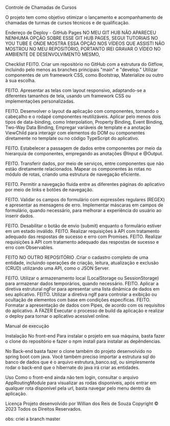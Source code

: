 Controle de Chamadas de Cursos


O projeto tem como objetivo otimizar o lançamento e acompanhamento de chamadas de turmas de cursos técnicos e de qualificação.

Endereço de Deploy - GitHub Pages NO MEU GIT HUB NÃO APARECEU
NENHUMA OPÇÃO SOBRE ESSE GIT HUB PAGES, SEGUI TUTORIAIS NO YOU TUBE E ONDE MOSTRA ESSA ÓPÇÃO NOS VÍDEOS QUE ASSISTI NÃO MOSTROU NO MEU REPOSITÓRIO, PORTANTO IREI GRAVAR O VÍDEO NO AMBIENTE DE DESENVOLVIMENTO MESMO, 

Checklist FEITO. Criar um repositório no GitHub com a estrutura do Gitflow, incluindo pelo menos as branches principais "main" e "develop." Utilizar componentes de um framework CSS, como Bootstrap, Materialize ou outro à sua escolha.

FEITO. Apresentar as telas com layout responsivo, adaptando-se a diferentes tamanhos de tela, usando um framework CSS ou implementações personalizadas.

FEITO. Desenvolver o layout da aplicação com componentes, tornando o cabeçalho e o rodapé componentes reutilizáveis. Aplicar pelo menos dois tipos de data-binding, como Interpolation, Property Binding, Event Binding, Two-Way Data Binding, Empregar variáveis de template e a anotação ViewChild para interagir com elementos do DOM ou componentes diretamente no template ou no código TypeScript do aplicativo.

FEITO. Estabelecer a passagem de dados entre componentes por meio da hierarquia de componentes, empregando as anotações @Input e @Output.

FEITO. Transferir dados, por meio de serviços, entre componentes que não estão diretamente relacionados. Mapear os componentes às rotas no módulo de rotas, criando uma estrutura de navegação eficiente.

FEITO. Permitir a navegação fluida entre as diferentes páginas do aplicativo por meio de links e botões de navegação.

FEITO. Validar os campos do formulário com expressões regulares (REGEX) e apresentar as mensagens de erro. Implementar máscaras em campos de formulário, quando necessário, para melhorar a experiência do usuário ao inserir dados.

FEITO. Desabilitar o botão de envio (submit) enquanto o formulário estiver em um estado inválido. FEITO. Realizar requisições à API com tratamento adequado das respostas de sucesso e erro com Promises. FEITO. Realizar requisições à API com tratamento adequado das respostas de sucesso e erro com Observables.

FEITO NO OUTRO REPOSITÓRIO .Criar o cadastro completo de uma entidade, incluindo operações de criação, leitura, atualização e exclusão (CRUD) utilizando uma API, como o JSON Server.

FEITO. Utilizar o armazenamento local (LocalStorage ou SessionStorage) para armazenar dados temporários, quando necessário. FEITO. Aplicar a diretiva estrutural ngFor para apresentar uma lista dinâmica de dados em seu aplicativo. FEITO. Utilizar a diretiva ngIf para controlar a exibição ou ocultação de elementos com base em condições específicas. FEITO. Formatar a apresentação de dados com Pipes, de acordo com os requisitos do aplicativo. A FAZER Executar o processo de build da aplicação e realizar o deploy para tornar o aplicativo acessível online.

Manual de execução

Instalação
No front-end Para instalar o projeto em sua máquina, basta fazer o clone do repositório e fazer o npm install para instalar as depêndencias.

No Back-end basta fazer o clone também do projeto desenvolvido no spring boot com java. Você também preciso importar a estrutura sql do banco de dados que é o arquivo estrutura_banco.sql, ou simplesmente rodar o back-end que o hibernate do java irá criar as entidades.

Uso
Como o front-end ainda não tem login, consultar o arquivo AppRoutingModule para visualizar as rodas disponíveis, após entrar em qualquer rota disponível pela url, basta navegar pelo menu dentro da aplicação.

Licença
Projeto desenvolvido por Willian dos Reis de Souza Copyright © 2023 Todos os Direitos Reservados.

obs: criei a branch master